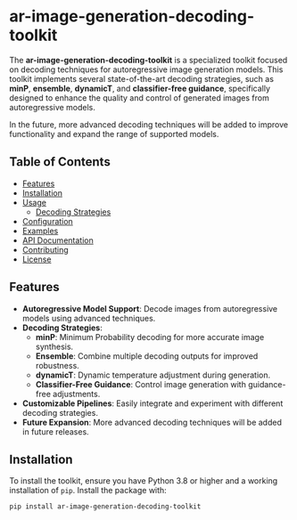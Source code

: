 # ar-image-generation-decoding-toolkit

The **ar-image-generation-decoding-toolkit** is a specialized toolkit focused on decoding techniques for autoregressive image generation models. This toolkit implements several state-of-the-art decoding strategies, such as **minP**, **ensemble**, **dynamicT**, and **classifier-free guidance**, specifically designed to enhance the quality and control of generated images from autoregressive models.

In the future, more advanced decoding techniques will be added to improve functionality and expand the range of supported models.

## Table of Contents

- [Features](#features)
- [Installation](#installation)
- [Usage](#usage)
  - [Decoding Strategies](#decoding-strategies)
- [Configuration](#configuration)
- [Examples](#examples)
- [API Documentation](#api-documentation)
- [Contributing](#contributing)
- [License](#license)

## Features

- **Autoregressive Model Support**: Decode images from autoregressive models using advanced techniques.
- **Decoding Strategies**:
  - **minP**: Minimum Probability decoding for more accurate image synthesis.
  - **Ensemble**: Combine multiple decoding outputs for improved robustness.
  - **dynamicT**: Dynamic temperature adjustment during generation.
  - **Classifier-Free Guidance**: Control image generation with guidance-free adjustments.
- **Customizable Pipelines**: Easily integrate and experiment with different decoding strategies.
- **Future Expansion**: More advanced decoding techniques will be added in future releases.

## Installation

To install the toolkit, ensure you have Python 3.8 or higher and a working installation of `pip`. Install the package with:

```bash
pip install ar-image-generation-decoding-toolkit
